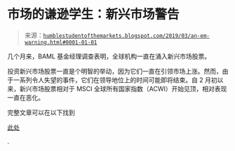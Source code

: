 <!--yml

类别：未分类

日期：2024-05-18 02:32:07

-->

# 市场的谦逊学生：新兴市场警告

> 来源：[`humblestudentofthemarkets.blogspot.com/2019/03/an-em-warning.html#0001-01-01`](https://humblestudentofthemarkets.blogspot.com/2019/03/an-em-warning.html#0001-01-01)

几个月来，BAML 基金经理调查表明，全球机构一直在涌入新兴市场股票。

投资新兴市场股票一直是个明智的举动，因为它们一直在引领市场上涨。然而，由于一系列令人失望的事件，它们在领导地位上的时间可能即将结束。自 2 月初以来，新兴市场股票相对于 MSCI 全球所有国家指数（ACWI）开始见顶，相对表现一直在恶化。

完整文章可以在以下找到

[此处](https://humblestudentofthemarkets.com/2019/03/04/an-em-warning/)

.
